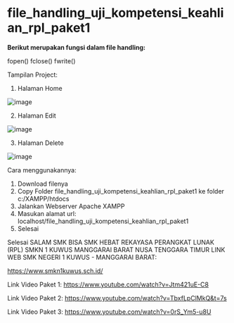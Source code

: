 # file_handling_uji_kompetensi_keahlian_rpl_paket1

**Berikut merupakan fungsi dalam file handling:**

fopen()
fclose()
fwrite()

Tampilan Project:
1. Halaman Home

![image](https://user-images.githubusercontent.com/88584119/156193743-1e701c6e-f584-4c44-87dc-7e7fb7e12953.png)

2. Halaman Edit

![image](https://user-images.githubusercontent.com/88584119/156193919-24f5223f-aaa7-4857-b186-a8c85417b806.png)

3. Halaman Delete

![image](https://user-images.githubusercontent.com/88584119/156194010-eb58eaf6-7a7b-4054-ab3f-03d66e14e3b6.png)


Cara menggunakannya:

1. Download filenya
2. Copy Folder  file_handling_uji_kompetensi_keahlian_rpl_paket1 ke folder c:/XAMPP/htdocs
3. Jalankan Webserver Apache XAMPP
4. Masukan alamat url: localhost/file_handling_uji_kompetensi_keahlian_rpl_paket1
5. Selesai

Selesai SALAM SMK BISA SMK HEBAT REKAYASA PERANGKAT LUNAK (RPL) SMKN 1 KUWUS MANGGARAI BARAT NUSA TENGGARA TIMUR
LINK WEB SMK NEGERI 1 KUWUS - MANGGARAI BARAT:

https://www.smkn1kuwus.sch.id/

Link Video Paket 1: https://www.youtube.com/watch?v=Jtm421uE-C8

Link Video Paket 2: https://www.youtube.com/watch?v=TbxfLpClMkQ&t=7s

Link Video Paket 3: https://www.youtube.com/watch?v=0rS_Ym5-u8U
